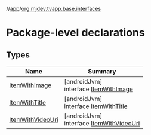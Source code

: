 //[app](../../index.md)/[org.mjdev.tvapp.base.interfaces](index.md)

# Package-level declarations

## Types

| Name | Summary |
|---|---|
| [ItemWithImage](-item-with-image/index.md) | [androidJvm]<br>interface [ItemWithImage](-item-with-image/index.md) |
| [ItemWithTitle](-item-with-title/index.md) | [androidJvm]<br>interface [ItemWithTitle](-item-with-title/index.md) |
| [ItemWithVideoUri](-item-with-video-uri/index.md) | [androidJvm]<br>interface [ItemWithVideoUri](-item-with-video-uri/index.md) |
